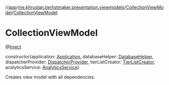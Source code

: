 //[app](../../../index.md)/[me.khruslan.tierlistmaker.presentation.viewmodels](../index.md)/[CollectionViewModel](index.md)/[CollectionViewModel](-collection-view-model.md)

# CollectionViewModel

@[Inject](https://javax-inject.github.io/javax-inject/api/javax/inject/Inject.html) 

constructor(application: [Application](https://developer.android.com/reference/kotlin/android/app/Application.html), databaseHelper: [DatabaseHelper](../../me.khruslan.tierlistmaker.data.providers.database/-database-helper/index.md), dispatcherProvider: [DispatcherProvider](../../me.khruslan.tierlistmaker.data.providers.dispatchers/-dispatcher-provider/index.md), tierListCreator: [TierListCreator](../../me.khruslan.tierlistmaker.data.providers.tierlist/-tier-list-creator/index.md), analyticsService: [AnalyticsService](../../me.khruslan.tierlistmaker.util.analytics/-analytics-service/index.md))

Creates view model with all dependencies.
